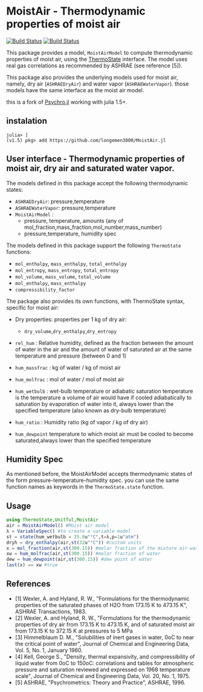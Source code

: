 # MoistAir - Thermodynamic properties of moist air

[![Build Status](https://github.com/longemen3000/MoistAir.jl/workflows/CI/badge.svg)](https://github.com/longemen3000/MoistAir.jl/actions)
[![Build Status](https://travis-ci.com/longemen3000/MoistAir.jl.svg?branch=master)](https://travis-ci.com/longemen3000/MoistAir.jl)

This package provides a model, `MoistAirModel` to compute thermodynamic properties of moist air, using the [ThermoState](https://github.com/longemen3000/ThermoState.jl) interface. The model uses real gas correlations as recommended by ASHRAE (see reference [5]). 

This package also provides the underlying models used for moist air, namely, dry air (`ASHRAEDryAir`) and water vapor (`ASHRAEWaterVapor`). those models have the same interface as the moist air model.

this is a fork of [Psychro.jl](https://github.com/pjabardo/Psychro.jl/) working with julia 1.5+.

## instalation

```julia-repl
julia> ]
(v1.5) pkg> add https://github.com/longemen3000/MoistAir.jl
```
## User interface - Thermodynamic properties of moist air, dry air and saturated water vapor.

The models defined in this package accept the following thermodynamic states:
- `ASHRAEDryAir`: pressure,temperature
- `ASHRAEWaterVapor`: pressure,temperature
- `MoistAirModel` : 
    - pressure, temperature, amounts (any of mol_fraction,mass_fraction,mol_number,mass_number)
    - pressure,temperature, humidity spec


The models defined in this package support the following `ThermoState` functions:

- `mol_enthalpy`, `mass_enthalpy`, `total_enthalpy` 
- `mol_entropy`, `mass_entropy`, `total_entropy` 
- `mol_volume`, `mass_volume`, `total_volume`
- `mol_enthalpy`, `mass_enthalpy`
- `compressibility_factor`

The package also provides its own functions, with ThermoState syntax, specific for moist air:

- Dry properties: properties per 1 kg of dry air:
    - `dry_volume`,`dry_enthalpy`,`dry_entropy`

- `rel_hum` : Relative humidity, defined as the fraction between the amount of water in the air and the amount of water of saturated air at the same temperature and pressure (between 0 and 1)

- `hum_massfrac` : kg of water / kg of moist air

- `hum_molfrac` : mol of water / mol of moist air

- `hum_wetbulb` : wet-bulb temperature or adiabatic saturation temperature is the temperature a volume of air would have if cooled adiabatically to saturation by evaporation of water into it, always lower than the specified temperature (also known as dry-bulb temperature)

- `hum_ratio` : Humidity ratio (kg of vapor / kg of dry air)

- `hum_dewpoint`  temperature to which moist air must be cooled to become saturated,always lower than the specified temperature
## Humidity Spec

As mentioned before, the MoistAirModel accepts thermodynamic states of the form pressure-temperature-humidity spec. you can use the same function names as keywords in the `ThermoState.state` function.

## Usage

```julia
using ThermoState,Unitful,MoistAir
air = MoistAirModel() #Moist air model
λ = VariableSpec() #to create a variable model
st = state(hum_wetbulb = 25.0u"°C",t=λ,p=1u"atm")
dryh = dry_enthalpy(air,st(32u"°C")) #custom units
x = mol_fraction(air,st(300.15)) #molar fraction of the mixture air-water
xw = hum_molfrac(air,st(300.15)) #molar fraction of water
dew = hum_dewpoint(air,st(300.15)) #dew point of water
last(x) == xw #true
```

## References

 * [1] Wexler, A. and Hyland, R. W., "Formulations for the thermodynamic properties of the saturated phases of H2O from 173.15 K to 473.15 K", ASHRAE Transactions, 1983.
 * [2] Wexler, A. and Hyland, R. W., "Formulations for the thermodynamic properties of dry air from 173.15 K to 473.15 K, and of saturated moist air from 173.15 K to 372.15 K at pressures to 5 MPa
 * [3] Himmelblaum D. M., "Solubilities of inert gases in water, 0oC to near the critical point of water", Journal of Chemical and Engineering Data, Vol. 5, No. 1, January 1960.
 * [4] Kell, George S., "Density, thermal expansivity, and compressibility of liquid water from 0oC to 150oC: correlations and tables for atmospheric pressure and saturation reviewed and expressed on 1968 temperature scale", Journal of Chemical and Engineering Data, Vol. 20, No. 1, 1975.
 * [5] ASHRAE, "Psychrometrics: Theory and Practice", ASHRAE, 1996.
